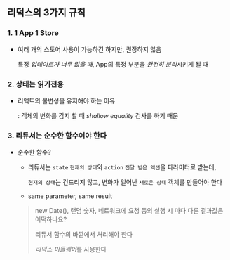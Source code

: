 ## 리덕스의 3가지 규칙

### 1. 1 App 1 Store

- 여러 개의 스토어 사용이 가능하긴 하지만, 권장하지 않음

  특정 *업데이트가 너무 많을 때*, App의 특정 부분을 *완전히 분리*시키게 될 때



### 2. 상태는 읽기전용

- 리액트의 불변성을 유지해야 하는 이유

  : 객체의 변화를 감지 할 때 *shallow equality* 검사를 하기 때문



### 3. 리듀서는 순수한 함수여야 한다

- 순수한 함수?

  - 리듀서는 `state` `현재의 상태`와 `action` `전달 받은 액션`을 파라미터로 받는데,

    `현재의 상태`는 건드리지 않고, 변화가 일어난 `새로운 상태` 객체를 만들어야 한다

  - same parameter, same result

  > new Date(), 랜덤 숫자, 네트워크에 요청 등의 실행 시 마다 다른 결과값은 어떡하나요?
  >
  > 리듀서 함수의 바깥에서 처리해야 한다
  >
  > *리덕스 미들웨어*를 사용한다